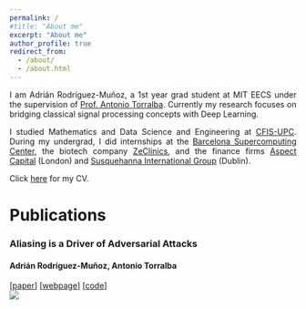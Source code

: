 ```yaml
---
permalink: /
#title: "About me"
excerpt: "About me"
author_profile: true
redirect_from: 
  - /about/
  - /about.html
---
```


<div class="intro">
<p align="justify">
I am Adrián Rodríguez-Muñoz, a 1st year grad student at MIT EECS under the supervision of 
<a href="http://web.mit.edu/torralba/www/">Prof. Antonio Torralba</a>. Currently my research focuses on bridging classical signal processing concepts with Deep Learning.
</p>

<p align="justify">
I studied Mathematics and Data Science and Engineering at <a href="https://cfis.upc.edu/en">CFIS-UPC</a>. During my undergrad, I did internships at the <a href="https://www.bsc.es">Barcelona Supercomputing Center</a>, the biotech company <a href="https://www.zeclinics.com">ZeClinics</a>, and the finance firms <a href="https://www.aspectcapital.com">Aspect Capital</a> (London) and <a href="https://sig.com">Susquehanna International Group</a> (Dublin).
</p>

<p align="justify">
Click <a href="./files/cv.pdf">here</a> for my CV.
</p>
</div>

<div><h1> Publications</h1></div>
<div id="publications">
    <article>
        <div class="pub_text">
            <h3 margin-top="0.5em">Aliasing is a Driver of Adversarial Attacks</h3>
            <h4 margin-top="0.25em" class="authors">
                <b>Adrián Rodríguez-Muñoz</b>, Antonio Torralba
            </h4>
            [<a href="">paper</a>]
            [<a href="">webpage</a>]
            [<a href="">code</a>]
        </div>
        <a classa="pub_image"><img src="./aliasing_is_a_driver/toy_example_2.svg"></a>
    </article>
</div>
